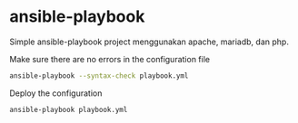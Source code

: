 
# ansible-playbook

Simple ansible-playbook project menggunakan apache, mariadb, dan php.

Make sure there are no errors in the configuration file
```bash 
ansible-playbook --syntax-check playbook.yml
```

Deploy the configuration
```bash 
ansible-playbook playbook.yml
```